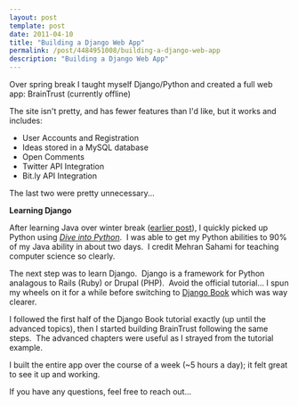 ```yaml
---
layout: post
template: post
date: 2011-04-10
title: "Building a Django Web App"
permalink: /post/4484951008/building-a-django-web-app
description: "Building a Django Web App"
---
```

<p>Over spring break I taught myself Django/Python and created a full web app: BrainTrust (currently offline)</p>&#13;
<p>The site isn't pretty, and has fewer features than I'd like, but it works and includes:</p>&#13;
<ul><li>User Accounts and Registration</li>&#13;
<li>Ideas stored in a MySQL database</li>&#13;
<li>Open Comments</li>&#13;
<li>Twitter API Integration</li>&#13;
<li>Bit.ly API Integration</li>&#13;
</ul><p>The last two were pretty unnecessary...</p>&#13;
<p><strong>Learning Django</strong></p>&#13;
<p>After learning Java over winter break (<a href="http://blog.randylubin.com/post/2461663434/learning-to-code" title="Learning Java" target="_blank">earlier post</a>), I quickly picked up Python using <em><a href="http://diveintopython.org/" title="http://diveintopython.org/" target="_blank">Dive into Python</a></em>.  I was able to get my Python abilities to 90% of my Java ability in about two days.  I credit Mehran Sahami for teaching computer science so clearly.</p>&#13;
<p>The next step was to learn Django.  Django is a framework for Python analagous to Rails (Ruby) or Drupal (PHP).  Avoid the official tutorial... I spun my wheels on it for a while before switching to <a href="http://www.djangobook.com/en/2.0/" title="http://www.djangobook.com/en/2.0/" target="_blank">Django Book</a> which was way clearer.</p>&#13;
<p>I followed the first half of the Django Book tutorial exactly (up until the advanced topics), then I started building BrainTrust following the same steps.  The advanced chapters were useful as I strayed from the tutorial example.</p>&#13;
<p>I built the entire app over the course of a week (~5 hours a day); it felt great to see it up and working.</p>&#13;
<p>If you have any questions, feel free to reach out...</p> 